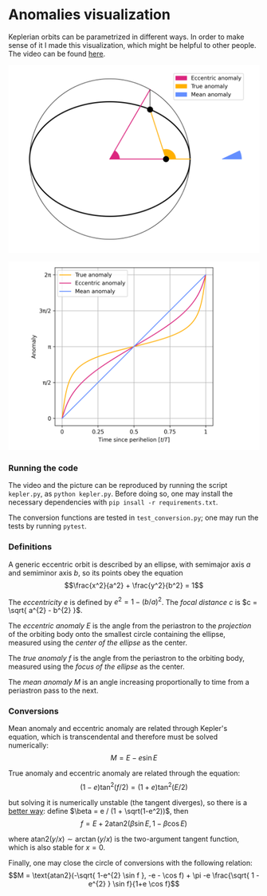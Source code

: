 # Anomalies visualization

Keplerian orbits can be parametrized in different ways. 
In order to make sense of it I made this visualization, which might be helpful 
to other people.
The video can be found [here](https://www.youtube.com/watch?v=Mr9t7SLo0I0).

![A frame from the video](frame0070.png)

![Angles as a function of time](anomalies.png)

### Running the code

The video and the picture can be reproduced by running the script `kepler.py`, 
as `python kepler.py`.
Before doing so, one may install the necessary dependencies with `pip insall -r requirements.txt`.

The conversion functions are tested in `test_conversion.py`; one may run the 
tests by running `pytest`.

### Definitions

A generic eccentric orbit is described by an ellipse, with semimajor axis $a$ and semiminor axis $b$, so its points obey the equation
$$\frac{x^2}{a^2} + \frac{y^2}{b^2} = 1$$

The *eccentricity* $e$ is defined by $e^2 = 1- ( b / a)^2$.
The *focal distance* $c$ is $c = \sqrt{ a^{2} - b^{2} }$.

The *eccentric anomaly* $E$ is the angle from the periastron to the *projection* of the orbiting body onto the smallest circle containing the ellipse, measured using the *center of the ellipse* as the center.

The *true anomaly* $f$ is the angle from the periastron to the orbiting body, measured using the *focus of the ellipse* as the center.

The *mean anomaly* $M$ is an angle increasing proportionally to time from a periastron pass to the next.

### Conversions

Mean anomaly and eccentric anomaly are related through Kepler's equation, which is transcendental and therefore must be solved numerically:
$$M = E - e \sin E$$

True anomaly and eccentric anomaly are related through the equation:
$$(1 - e) \tan^2(f/2) = (1+e) \tan^2(E/2)$$

but solving it is numerically unstable (the tangent diverges), so there is a [better way](https://ui.adsabs.harvard.edu/abs/1973CeMec...7..388B/abstract):
define $\beta = e / (1 + \sqrt(1-e^2))$, then
$$f = E + 2 \text{atan2}(\beta \sin E, 1 - \beta \cos E)$$

where $\text{atan2}(y / x) \sim \arctan( y / x)$ is the two-argument tangent function, which is also stable for $x=0$.

Finally, one may close the circle of conversions with the following relation:
$$M = \text{atan2}(-\sqrt{ 1-e^{2} \sin f }, -e - \cos f) + \pi -e \frac{\sqrt{ 1 - e^{2} } \sin f}{1+e \cos f}$$


